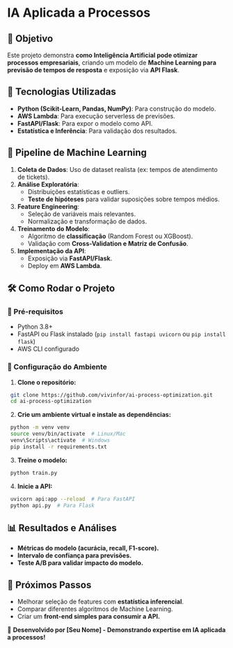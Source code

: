 # IA Aplicada a Processos

## 📌 Objetivo
Este projeto demonstra **como Inteligência Artificial pode otimizar processos empresariais**, criando um modelo de **Machine Learning para previsão de tempos de resposta** e exposição via **API Flask**.

## 🔹 Tecnologias Utilizadas
- **Python (Scikit-Learn, Pandas, NumPy)**: Para construção do modelo.
- **AWS Lambda**: Para execução serverless de previsões.
- **FastAPI/Flask**: Para expor o modelo como API.
- **Estatística e Inferência**: Para validação dos resultados.

## 🚀 Pipeline de Machine Learning
1. **Coleta de Dados**: Uso de dataset realista (ex: tempos de atendimento de tickets).
2. **Análise Exploratória**:
   - Distribuições estatísticas e outliers.
   - **Teste de hipóteses** para validar suposições sobre tempos médios.
3. **Feature Engineering**:
   - Seleção de variáveis mais relevantes.
   - Normalização e transformação de dados.
4. **Treinamento do Modelo**:
   - Algoritmo de **classificação** (Random Forest ou XGBoost).
   - Validação com **Cross-Validation e Matriz de Confusão**.
5. **Implementação da API**:
   - Exposição via **FastAPI/Flask**.
   - Deploy em **AWS Lambda**.

## 🛠️ Como Rodar o Projeto
### 📌 Pré-requisitos
- Python 3.8+
- FastAPI ou Flask instalado (`pip install fastapi uvicorn` ou `pip install flask`)
- AWS CLI configurado

### 📌 Configuração do Ambiente
1. **Clone o repositório:**
```sh
 git clone https://github.com/vivinfor/ai-process-optimization.git
 cd ai-process-optimization
```
2. **Crie um ambiente virtual e instale as dependências:**
```sh
 python -m venv venv
 source venv/bin/activate  # Linux/Mac
 venv\Scripts\activate  # Windows
 pip install -r requirements.txt
```
3. **Treine o modelo:**
```sh
 python train.py
```
4. **Inicie a API:**
```sh
 uvicorn api:app --reload  # Para FastAPI
 python api.py  # Para Flask
```

## 📊 Resultados e Análises
- **Métricas do modelo (acurácia, recall, F1-score).**
- **Intervalo de confiança para previsões.**
- **Teste A/B para validar impacto do modelo.**

## 🔄 Próximos Passos
- Melhorar seleção de features com **estatística inferencial**.
- Comparar diferentes algoritmos de Machine Learning.
- Criar um **front-end simples para consumir a API.**

🚀 **Desenvolvido por [Seu Nome] - Demonstrando expertise em IA aplicada a processos!**

